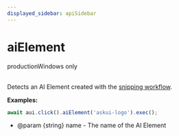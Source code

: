 ```yaml
---
displayed_sidebar: apiSidebar
---
```

# aiElement
<span class="theme-doc-version-badge badge badge--success">production</span><span class="theme-doc-version-badge badge badge--success">Windows only</span><br/><br/>

Detects an AI Element created with the [snipping workflow](../../general/02-Components/aielement.md#snipping-workflow).

**Examples:**

```typescript
await aui.click().aiElement('askui-logo').exec();
```

   * @param \{string} name - The name of the AI Element